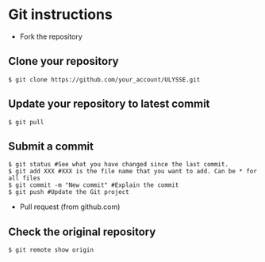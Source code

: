 Git instructions
================
* Fork the repository

Clone your repository 
--------------------
	$ git clone https://github.com/your_account/ULYSSE.git

Update your repository to latest commit
--------------------------------------
	$ git pull

Submit a commit
---------------
	$ git status #See what you have changed since the last commit.
	$ git add XXX #XXX is the file name that you want to add. Can be * for all files
	$ git commit -m "New commit" #Explain the commit
	$ git push #Update the Git project

* Pull request (from github.com)

Check the original repository 
-----------------------------
	$ git remote show origin

